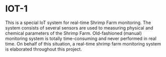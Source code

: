 # IOT-1
This is a special IoT system for real-time Shrimp Farm monitoring. The system consists of several sensors are used to measuring physical and chemical parameters of the Shrimp Farm. Old-fashioned (manual) monitoring system is totally time-consuming and never performed in real time. On behalf of this situation, a real-time shrimp farm monitoring system is elaborated throughout this project.
